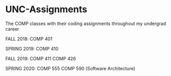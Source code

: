 # UNC-Assignments
The COMP classes with their coding assignments throughout my undergrad career

FALL 2018:
COMP 401

SPRING 2019:
COMP 410

FALL 2019:
COMP 411
COMP 426

SPRING 2020:
COMP 555
COMP 590 (Software Architecture)

